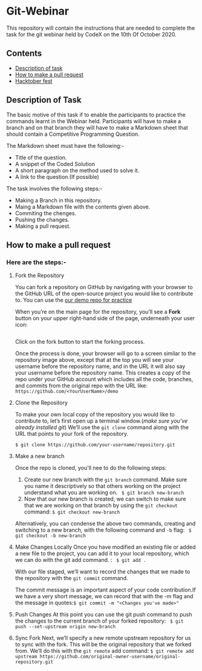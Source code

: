 # Git-Webinar
This repository will contain the instructions that are needed to complete the task for the git webinar held by CodeX on the 10th Of October 2020.

## Contents
* [Description of task](#desc)
* [How to make a pull request](#pull)
* [Hacktober fest](#hack)

<a name='desc'>

## Description of Task
The basic motive of this task if to enable the participants to practice the commands learnt in the Webinar held.
Participants will have to make a branch and on that branch they will have to make a Markdown sheet that should contain a Competitive Programming Question.

The Markdown sheet must have the following:-
  * Title of the question.
  * A snippet of the Coded Solution
  * A short paragraph on the method used to solve it.
  * A link to the question.(If possible)
  
The task involves the following steps:-
  * Making a Branch in this repository.
  * Maing a Markdown file with the contents given above.
  * Commiting the chenges.
  * Pushing the changes.
  * Making a pull request.

<a name="pull">

## How to make a pull request

### Here are the steps:-
   1. Fork the Repository
      
      You can fork a repository on GitHub by navigating with your browser to the GitHub URL of the open-source project you would like to contribute to.
      You can use the [our demo repo for practice](https://github.com/CodeX-SFIT/Competitive-Programming-Pull-Request)
      
      When you’re on the main page for the repository, you’ll see a **Fork** button on your upper right-hand side of the page, underneath your user icon:
      
      ![]()
      
      Click on the fork button to start the forking process.
      
      Once the process is done, your browser will go to a screen similar to the repository image above, except that at the top you will see your username before the repository name, and in the URL it will also say your username before the repository name.
      This creates a copy of the repo under your GitHub account which includes all the code, branches, and commits from the original repo with the URL like: 
      ```https://github.com/<YourUserName>/demo```
          
   2. Clone the Repository
      
      To make your own local copy of the repository you would like to contribute to, let’s first open up a terminal window.(*make sure you've already installed git*)
      We’ll use the ```git clone``` command along with the URL that points to your fork of the repository.
      
      ```$ git clone https://github.com/your-username/repository.git```
   
   3. Make a new branch
      
      Once the repo is cloned, you'll nee to do the following steps:
         1. Create our new branch with the ```git branch``` command. Make sure you name it descriptively so that others working on the project understand what you are working on. ``` $ git branch new-branch```
         2. Now that our new branch is created, we can switch to make sure that we are working on that branch by using the ```git checkout``` command: ```$ git checkout new-branch```
         
      Alternatively, you can condense the above two commands, creating and switching to a new branch, with the following command and ```-b``` flag: ``` $ git checkout -b new-branch```
      
   4. Make Changes Locally
      Once you have modified an existing file or added a new file to the project, you can add it to your local repository, which we can do with the git add command. : ``` $ git add .```
      
      With our file staged, we’ll want to record the changes that we made to the repository with the ```git commit``` command.
      
      The commit message is an important aspect of your code contribution.If we have a very short message, we can record that with the -m flag and the message in quotes:```$ git commit -m "<Changes you've made>"```
      
   5. Push Changes
      At this point you can use the git push command to push the changes to the current branch of your forked repository: ``` $ git push --set-upstream origin new-branch```
      
   6. Sync Fork
      Next, we’ll specify a new remote upstream repository for us to sync with the fork. This will be the original repository that we forked from. We’ll do this with the ```git remote``` add command: ```$ git remote add upstream https://github.com/original-owner-username/original-repository.git```
